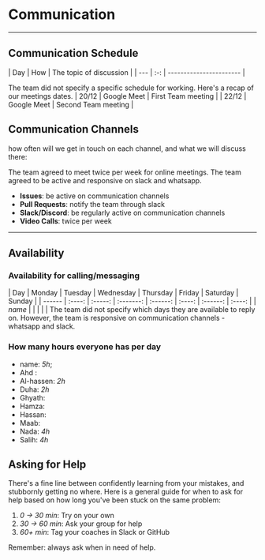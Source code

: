 <!--
    this template is for inspiration, feel free to change it however you like!

    Careful! be sure to protect your privacy when filling out this document
        everything you write here will be public
        so share only what you are comfortable sharing online
        you can share the rest in confidence with you group by another channel
-->

# Communication

______________________________________________________________________

## Communication Schedule

| Day | How | The topic of discussion | | --- | :-: | ----------------------- |

The team did not specify a specific schedule for working.
Here's a recap of our meetings dates.
| 20/12 | Google Meet | First Team meeting |
| 22/12 | Google Meet | Second Team meeting |

## Communication Channels

how often will we get in touch on each channel, and what we will discuss there:

The team agreed to meet twice per week for online meetings.
The team agreed to be active and responsive on slack and whatsapp.

- **Issues**: be active on communication channels
- **Pull Requests**: notify the team through slack
- **Slack/Discord**: be regularly active on communication channels
- **Video Calls**: twice per week

______________________________________________________________________

## Availability

### Availability for calling/messaging

| Day | Monday | Tuesday | Wednesday | Thursday | Friday | Saturday | Sunday | |
------ | :----: | :-----: | :-------: | :------: | :----: | :------: | :----: |
| _name_ | | | | |
The team did not specify which days they are available to reply on.
However, the team is responsive on communication channels - whatsapp and slack.

### How many hours everyone has per day

- name: _5h_;
- Ahd :
- Al-hassen: _2h_
- Duha: _2h_
- Ghyath:
- Hamza:
- Hassan:
- Maab:
- Nada: _4h_
- Salih: _4h_

## Asking for Help

There's a fine line between confidently learning from your mistakes, and
stubbornly getting no where. Here is a general guide for when to ask for help
based on how long you've been stuck on the same problem:

1. _0 -> 30 min_: Try on your own
1. _30 -> 60 min_: Ask your group for help
1. _60+ min_: Tag your coaches in Slack or GitHub

Remember: always ask when in need of help.
